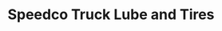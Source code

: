 ---
title: "Speedco Truck Lube and Tires"
url: /sidney/speedco-truck-lube-and-tires/
shop: Allgemein
---